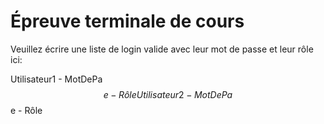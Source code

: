 # Épreuve terminale de cours

Veuillez écrire une liste de login valide avec leur mot de passe et leur rôle ici:

Utilisateur1 - MotDePa$$e - Rôle
Utilisateur2 - MotDePa$$e - Rôle
